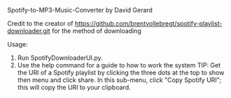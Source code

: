 Spotify-to-MP3-Music-Converter
by David Gerard

Credit to the creator of https://github.com/brentvollebregt/spotify-playlist-downloader.git for the method of downloading

Usage:
1. Run SpotifyDownloaderUI.py.
2. Use the help command for a guide to how to work the system
TIP: Get the URI of a Spotify playlist by clicking the three dots at the top to show then menu and click share. In this sub-menu, click "Copy Spotify URI"; this will copy the URI to your clipboard.
